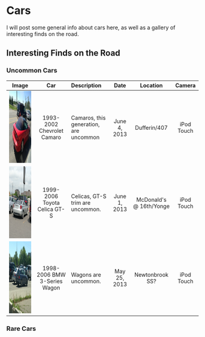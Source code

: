 # Cars

I will post some general info about cars here, as well as a gallery of interesting finds on the road.

## Interesting Finds on the Road

### Uncommon Cars

| Image | Car | Description | Date | Location | Camera |
| --- | :---: | :--- | :---: | :---: | :---:|
| <img src="./carimages/IMG_1560.JPG" alt="Camaro" width="252" height="189"> | 1993-2002 Chevrolet Camaro | Camaros, this generation, are uncommon | June 4, 2013 | Dufferin/407 | iPod Touch |
| <img src="./carimages/IMG_1537.JPG" alt="Celica" width="252" height="189"> | 1999-2006 Toyota Celica GT-S | Celicas, GT-S trim are uncommon. | June 1, 2013 | McDonald's @ 16th/Yonge | iPod Touch |
| <img src="./carimages/IMG_1472.JPG" alt="BMW3S" width="252" height="189"> | 1998-2006 BMW 3-Series Wagon | Wagons are uncommon. | May 25, 2013 | Newtonbrook SS? | iPod Touch |

### Rare Cars


